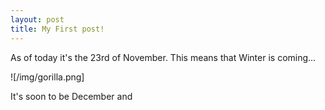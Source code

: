 ```yaml
---
layout: post
title: My First post!
---
```


As of today it's the 23rd of November. This means that Winter is coming... 


![/img/gorilla.png]


It's soon to be December and  
